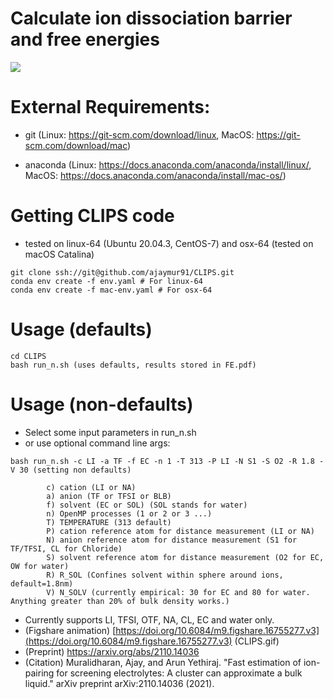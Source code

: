 # Calculate ion dissociation barrier and free energies
![](CLIPS.gif)

# External Requirements:
- git 
(Linux: https://git-scm.com/download/linux, MacOS: https://git-scm.com/download/mac)

- anaconda
(Linux: https://docs.anaconda.com/anaconda/install/linux/, MacOS: https://docs.anaconda.com/anaconda/install/mac-os/)

# Getting CLIPS code
- tested on linux-64 (Ubuntu 20.04.3, CentOS-7) and osx-64 (tested on macOS Catalina)
```
git clone ssh://git@github.com/ajaymur91/CLIPS.git
conda env create -f env.yaml # For linux-64
conda env create -f mac-env.yaml # For osx-64
```
# Usage (defaults)
```
cd CLIPS 
bash run_n.sh (uses defaults, results stored in FE.pdf)
```
# Usage (non-defaults)
  - Select some input parameters in run_n.sh
  - or use optional command line args:
```
bash run_n.sh -c LI -a TF -f EC -n 1 -T 313 -P LI -N S1 -S O2 -R 1.8 -V 30 (setting non defaults)

        c) cation (LI or NA)
        a) anion (TF or TFSI or BLB)
        f) solvent (EC or SOL) (SOL stands for water)
        n) OpenMP processes (1 or 2 or 3 ...) 
        T) TEMPERATURE (313 default)
        P) cation reference atom for distance measurement (LI or NA)
        N) anion reference atom for distance measurement (S1 for TF/TFSI, CL for Chloride)
        S) solvent reference atom for distance measurement (O2 for EC, OW for water)
        R) R_SOL (Confines solvent within sphere around ions, default=1.8nm)
        V) N_SOLV (currently empirical: 30 for EC and 80 for water. Anything greater than 20% of bulk density works.)
```
  - Currently supports LI, TFSI, OTF, NA, CL, EC and water only.
  - (Figshare animation) [https://doi.org/10.6084/m9.figshare.16755277.v3](https://doi.org/10.6084/m9.figshare.16755277.v3) (CLIPS.gif)
  - (Preprint) https://arxiv.org/abs/2110.14036 
  - (Citation) Muralidharan, Ajay, and Arun Yethiraj. "Fast estimation of ion-pairing for screening electrolytes: A cluster can approximate a bulk liquid." arXiv preprint arXiv:2110.14036 (2021).

